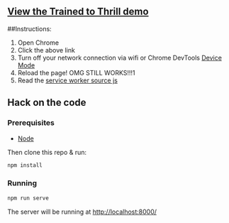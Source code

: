 ## [View the Trained to Thrill demo](https://jakearchibald.github.io/trained-to-thrill/)

##Instructions:

1. Open Chrome
1. Click the above link
1. Turn off your network connection via wifi or Chrome DevTools [Device Mode](https://developer.chrome.com/devtools/docs/device-mode#network-conditions)
1. Reload the page! OMG STILL WORKS!!!1
1. Read the [service worker source js](https://github.com/jakearchibald/trained-to-thrill/blob/master/src/js/sw/index.js)

## Hack on the code

### Prerequisites

* [Node](http://nodejs.org/)

Then clone this repo & run:

```sh
npm install
```

### Running

```sh
npm run serve
```

The server will be running at
[http://localhost:8000/](http://localhost:8000/
)

